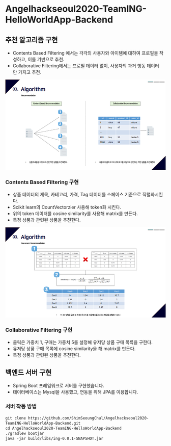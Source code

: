 # Angelhackseoul2020-TeamING-HelloWorldApp-Backend

## 추천 알고리즘 구현
- Contents Based Filtering 에서는 각각의 사용자와 아이템에 대하여 프로필을 작성하고, 이를 기반으로 추천.
- Collaborative Filtering에서는 프로필 데이터 없이, 사용자의 과거 행동 데이터만 가지고 추천.

![ex_screenshot](recommendation.png)

### Contents Based Filtering 구현
  - 상품 데이터의 제목, 카테고리, 가격, Tag 데이터를 스페이스 기준으로 직렬화시킨다.  
  - Scikit learn의 CountVectorzier 사용해 token화 시킨다.  
  - 위의 token 데이터를 cosine similarity를 사용해 matrix를 만든다.   
  - 특정 상품과 관련된 상품을 추천한다.   

![ex_screenshot](recommendation2.png)

### Collaborative Filtering 구현
  - 클릭은 가중치 1, 구매는 가중치 5를 설정해 유저당 상품 구매 목륵을 구한다.    
  - 유저당 상품 구매 목록에 cosine similarity을 해 matrix를 만든다.  
  - 특정 상품과 관련된 상품을 추천한다.  
  
  
  ## 백엔드 서버 구현
- Spring Boot 프레임워크로 서버를 구현했습니다.
- 데이터베이스는 Mysql을 사용했고, 연동을 위해 JPA를 이용합니다.
  
  
### 서버 작동 방법
```
git clone https://github.com/ShimSeoungChul/Angelhackseoul2020-TeamING-HelloWorldApp-Backend.git
cd Angelhackseoul2020-TeamING-HelloWorldApp-Backend
./gradlew bootjar
java -jar build/libs/ing-0.0.1-SNAPSHOT.jar
```
